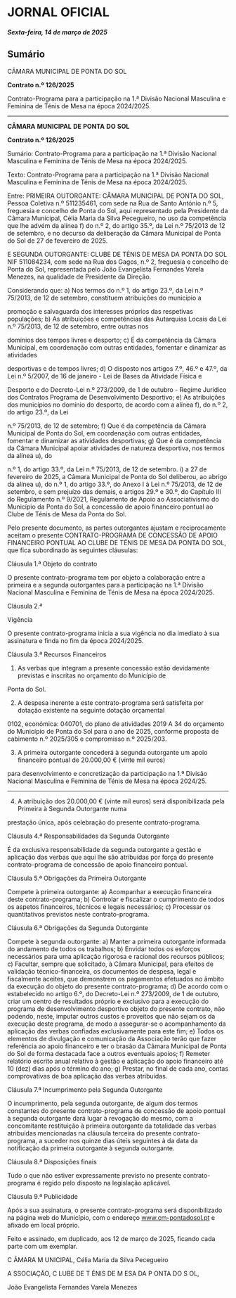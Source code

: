 # JORNAL OFICIAL

##### Sexta-feira, 14 de março de 2025

## **Sumário**

CÂMARA MUNICIPAL DE PONTA DO SOL


**Contrato n.º 126/2025**

Contrato-Programa para a participação na 1.ª Divisão Nacional Masculina e
Feminina de Ténis de Mesa na época 2024/2025.




---

**CÂMARA** **MUNICIPAL** **DE** **PONTA** **DO** **SOL**


**Contrato n.º 126/2025**


Sumário:
Contrato-Programa para a participação na 1.ª Divisão Nacional Masculina e Feminina de Ténis de Mesa na época 2024/2025.

Texto:
Contrato-Programa para a participação na 1.ª Divisão Nacional Masculina e Feminina de Ténis de Mesa na época
2024/2025.


Entre:
PRIMEIRA OUTORGANTE: CÂMARA MUNICIPAL DE PONTA DO SOL, Pessoa Coletiva n.º 511235461, com sede na Rua
de Santo António n.º 5, freguesia e concelho de Ponta do Sol, aqui representado pela Presidente da Câmara Municipal, Célia
Maria da Silva Pecegueiro, no uso da competência que lhe advém da alínea f) do n.º 2, do artigo 35.º, da Lei n.º 75/2013 de 12
de setembro, e no decurso da deliberação da Câmara Municipal de Ponta do Sol de 27 de fevereiro de 2025.

E
SEGUNDA OUTORGANTE: CLUBE DE TÉNIS DE MESA DA PONTA DO SOL NIF 511084234, com sede na Rua dos Gagos,
n.º 2, freguesia e concelho de Ponta do Sol, representada pelo João Evangelista Fernandes Varela Menezes, na qualidade de
Presidente da Direção.


Considerando que:
a) Nos termos do n.º 1, do artigo 23.º, da Lei n.º 75/2013, de 12 de setembro, constituem atribuições do município a

promoção e salvaguarda dos interesses próprios das respetivas populações;
b) As atribuições e competências das Autarquias Locais da Lei n.º 75/2013, de 12 de setembro, entre outras nos

domínios dos tempos livres e desporto;
c) É da competência da Câmara Municipal, em coordenação com outras entidades, fomentar e dinamizar as atividades

desportivas e de tempos livres;
d) O disposto nos artigos 7.º, 46.º e 47.º, da Lei n.º 5/2007, de 16 de janeiro - Lei de Bases da Atividade Física e

Desporto e do Decreto-Lei n.º 273/2009, de 1 de outubro - Regime Jurídico dos Contratos Programa de
Desenvolvimento Desportivo;
e) As atribuições dos municípios no domínio do desporto, de acordo com a alínea f), do n.º 2, do artigo 23.º, da Lei

n.º 75/2013, de 12 de setembro;
f) Que é da competência da Câmara Municipal de Ponta do Sol, em coordenação com outras entidades, fomentar e
dinamizar as atividades desportivas;
g) Que é da competência da Câmara Municipal apoiar atividades de natureza desportiva, nos termos da alínea u), do

n.º 1, do artigo 33.º, da Lei n.º 75/2013, de 12 de setembro.
i) a 27 de fevereiro de 2025, a Câmara Municipal de Ponta do Sol deliberou, ao abrigo da alínea u), do n.º 1, do artigo
33.º, do Anexo I à Lei n.º 75/2013, de 12 de setembro, e sem prejuízo das demais, e artigos 29.º e 30.º, do Capítulo III
do Regulamento n.º 9/2021, Regulamento de Apoio ao Associativismo do Município da Ponta do Sol, a concessão de
apoio financeiro pontual ao Clube de Ténis de Mesa da Ponta do Sol.

Pelo presente documento, as partes outorgantes ajustam e reciprocamente aceitam o presente CONTRATO-PROGRAMA DE
CONCESSÃO DE APOIO FINANCEIRO PONTUAL AO CLUBE DE TÉNIS DE MESA DA PONTA DO SOL, que fica subordinado
às seguintes cláusulas:


Cláusula 1.ª
Objeto do contrato

O presente contrato-programa tem por objeto a colaboração entre a primeira e a segunda outorgantes para a participação na
1.ª Divisão Nacional Masculina e Feminina de Ténis de Mesa na época 2024/2025.


Cláusula 2.ª

Vigência

O presente contrato-programa inicia a sua vigência no dia imediato à sua assinatura e finda no fim da época 2024/2025.


Cláusula 3.ª
Recursos Financeiros

1. As verbas que integram a presente concessão estão devidamente previstas e inscritas no orçamento do Município de

Ponta do Sol.

2. A despesa inerente a este contrato-programa será satisfeita por dotação existente na seguinte dotação orçamental

0102, económica: 040701, do plano de atividades 2019 A 34 do orçamento do Município de Ponta do Sol para o ano
de 2025, conforme proposta de cabimento n.º 2025/305 e compromisso n.º 2025/203.

3. A primeira outorgante concederá à segunda outorgante um apoio financeiro pontual de 20.000,00 € (vinte mil euros)

para desenvolvimento e concretização da participação na 1.ª Divisão Nacional Masculina e Feminina de Ténis de
Mesa na época 2024/25.




---

4. A atribuição dos 20.000,00 € (vinte mil euros) será disponibilizada pela Primeira à Segunda Outorgante numa

prestação única, após celebração do presente contrato-programa.


Cláusula 4.ª
Responsabilidades da Segunda Outorgante

É da exclusiva responsabilidade da segunda outorgante a gestão e aplicação das verbas que aqui lhe são atribuídas por
força do presente contrato-programa de concessão de apoio financeiro pontual.


Cláusula 5.ª
Obrigações da Primeira Outorgante

Compete à primeira outorgante:
a) Acompanhar a execução financeira deste contrato-programa;
b) Controlar e fiscalizar o cumprimento de todos os aspetos financeiros, técnicos e legais necessários;
c) Processar os quantitativos previstos neste contrato-programa.


Cláusula 6.ª
Obrigações da Segunda Outorgante

Compete à segunda outorgante:
a) Manter a primeira outorgante informada do andamento de todos os trabalhos;
b) Envidar todos os esforços necessários para uma aplicação rigorosa e racional dos recursos públicos;
c) Facultar, sempre que solicitado, à Câmara Municipal, para efeitos de validação técnico-financeira, os documentos de
despesa, legal e fiscalmente aceites, que demonstrem os pagamentos efetuados no âmbito da execução do objeto do
presente contrato-programa;
d) De acordo com o estabelecido no artigo 6.º, do Decreto-Lei n.º 273/2009, de 1 de outubro, criar um centro de
resultados próprio e exclusivo para a execução do programa de desenvolvimento desportivo objeto do presente
contrato, não podendo, neste, imputar outros custos e proveitos que não sejam os da execução deste programa, de
modo a assegurar-se o acompanhamento da aplicação das verbas confiadas exclusivamente para este fim;
e) Todos os elementos de divulgação e comunicação da Associação terão que fazer referência ao apoio financeiro e ter o
brasão da Câmara Municipal de Ponta do Sol de forma destacada face a outros eventuais apoios;
f) Remeter relatório escrito anual relativo à gestão e aplicação do apoio financeiro até 10 (dez) dias após o término do
ano;
g) Prestar, no final de cada ano, contas comprovativas de boa aplicação das verbas atribuídas.


Cláusula 7.ª
Incumprimento pela Segunda Outorgante

O incumprimento, pela segunda outorgante, de algum dos termos constantes do presente contrato-programa de concessão
de apoio pontual à segunda outorgante dará lugar à revogação do mesmo, com a concomitante restituição à primeira
outorgante da totalidade das verbas atribuídas mencionadas na cláusula terceira do presente contrato-programa, a suceder nos
quinze dias úteis seguintes à da data da notificação da primeira outorgante à segunda outorgante.


Cláusula 8.ª
Disposições finais

Tudo o que não estiver expressamente previsto no presente contrato-programa é regido pelo disposto na legislação
aplicável.


Cláusula 9.ª
Publicidade

Após a sua assinatura, o presente contrato-programa será disponibilizado na página web do Município, com o endereço
www.cm-pontadosol.pt e afixado em local próprio.


Feito e assinado, em duplicado, aos 12 de março de 2025, ficando cada parte com um exemplar.


C ÂMARA M UNICIPAL,
Célia Maria da Silva Pecegueiro


A SSOCIAÇÃO, C LUBE DE T ÉNIS DE M ESA DA P ONTA DO S OL,

João Evangelista Fernandes Varela Menezes

